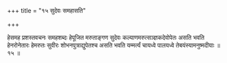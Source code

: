 +++
title = "१५ सुदेवः समहासति"

+++

हेसमह प्रशस्तवचनः समहशब्दः हेपूजित मरुताङ्गण सुदेवः कल्याणमरुत्सञ्ज्ञकदेवोपेतः असति भवति हेनरोनेतारः हेमरुतः सुवीरः शोभनपुत्राद्युपेतश्च असति भवति यम्मर्त्यं चायध्वे पालयध्वे तेबयंस्यामनुष्मदीयाः ॥ १५ ॥